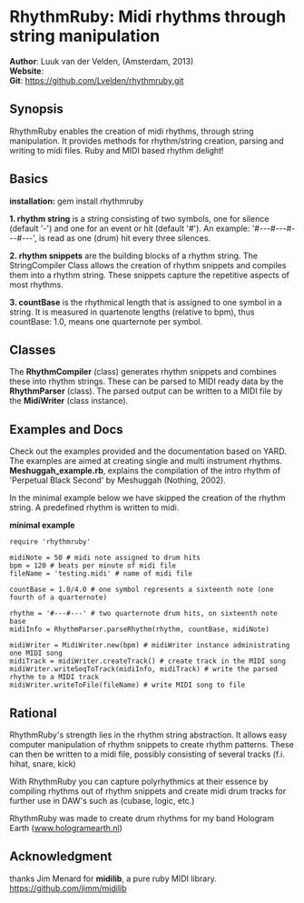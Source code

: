 RhythmRuby: Midi rhythms through string manipulation 
====================================================

**Author**:         Luuk van der Velden, (Amsterdam, 2013)                                                                         
**Website**:                                                                                                                      
**Git**:            https://github.com/Lvelden/rhythmruby.git                                                                        

Synopsis
--------

RhythmRuby enables the creation of midi rhythms, through string manipulation. 
It provides methods for rhythm/string creation, parsing and writing to midi files.
Ruby and MIDI based rhythm delight!

Basics
------

**installation:** gem install rhythmruby

**1. rhythm string** is a string consisting of two symbols,
one for silence (default '-') and one for an event or hit (default '#'). An example:
'#---#---#---#---', is read as one (drum) hit every three silences. 

**2. rhythm snippets** are the building blocks of a rhythm string. The
StringCompiler Class allows the creation of rhythm snippets and compiles them into a rhythm string.
These snippets capture the repetitive aspects of most rhythms.

**3. countBase** is the rhythmical length that is assigned to one symbol in a string.
It is measured in quartenote lengths (relative to bpm), thus countBase: 1.0, means one quarternote per symbol. 

Classes
-------
The **RhythmCompiler** (class) generates rhythm snippets and combines these into rhythm strings.
These can be parsed to MIDI ready data by the **RhythmParser** (class).
The parsed output can be written to a MIDI file by the **MidiWriter** (class instance). 

Examples and Docs
-----
Check out the examples provided and the documentation based on YARD. The examples are aimed at 
creating single and multi instrument rhythms.                                                                      
**Meshuggah_example.rb**, explains the compilation of the
intro rhythm of 'Perpetual Black Second' by Meshuggah (Nothing, 2002).

In the minimal example below we have skipped the creation of the rhythm string. 
A predefined rhythm is written to midi.

**minimal example**

    require 'rhythmruby'
    
    midiNote = 50 # midi note assigned to drum hits
    bpm = 120 # beats per minute of midi file
    fileName = 'testing.midi' # name of midi file
    
    countBase = 1.0/4.0 # one symbol represents a sixteenth note (one fourth of a quarternote)
        
    rhythm = '#---#---' # two quarternote drum hits, on sixteenth note base
    midiInfo = RhythmParser.parseRhythm(rhythm, countBase, midiNote)

    midiWriter = MidiWriter.new(bpm) # midiWriter instance administrating one MIDI song
    midiTrack = midiWriter.createTrack() # create track in the MIDI song
    midiWriter.writeSeqToTrack(midiInfo, midiTrack) # write the parsed rhythm to a MIDI track
    midiWriter.writeToFile(fileName) # write MIDI song to file

Rational
--------

RhythmRuby's strength lies in the rhythm string abstraction. It allows easy computer
manipulation of rhythm snippets to create rhythm patterns. These can then be
written to a midi file, possibly consisting of several tracks (f.i. hihat, snare, kick)

With RhythmRuby you can capture polyrhythmics at their essence by compiling rhythms out of
rhythm snippets and create midi drum tracks for further use in DAW's such as (cubase, logic, etc.)

RhythmRuby was made to create drum rhythms for my band Hologram Earth (www.hologramearth.nl)

Acknowledgment
--------------
thanks Jim Menard for **midilib**, a pure ruby MIDI library.
https://github.com/jimm/midilib
